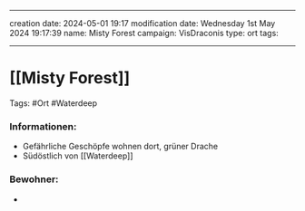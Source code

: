 
---
creation date: 2024-05-01 19:17 
modification date: Wednesday 1st May 2024 19:17:39 
name: Misty Forest 
campaign: VisDraconis
type: ort
tags:

--- 

# [[Misty Forest]]

Tags: #Ort #Waterdeep 

### Informationen:
- Gefährliche Geschöpfe wohnen dort, grüner Drache  
- Südöstlich von [[Waterdeep]]

### Bewohner:
- 

